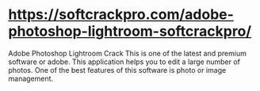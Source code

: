 # https://softcrackpro.com/adobe-photoshop-lightroom-softcrackpro/
Adobe Photoshop Lightroom Crack This is one of the latest and premium software or adobe. This application helps you to edit a large number of photos. One of the best features of this software is photo or image management. 
